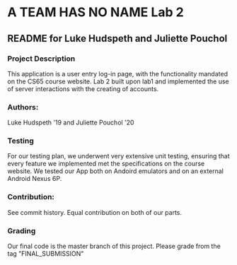 # A TEAM HAS NO NAME Lab 2

## README for Luke Hudspeth and Juliette Pouchol

### Project Description
This application is a user entry log-in page, with the 
functionality mandated on the CS65 course website. Lab 2 built upon lab1 and 
implemented the use of server interactions with the creating of accounts. 

### Authors:
Luke Hudspeth '19 and Juliette Pouchol '20

### Testing
For our testing plan, we underwent very extensive unit testing, ensuring that
every feature we implemented met the specifications on the course website. 
We tested our App both on Andoird emulators and on an external Android Nexus 6P.

### Contribution:
See commit history. Equal contribution on both of our parts. 

### Grading
Our final code is the master branch of this project. Please grade from the tag
"FINAL_SUBMISSION"



